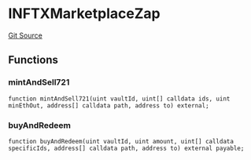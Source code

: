 # INFTXMarketplaceZap
[Git Source](https://github.com/FloorDAO/floor-v2/blob/fd4de86a192de96d73fe2e56a84ec542b57b1c69/src/interfaces/nftx/NFTXMarketplaceZap.sol)


## Functions
### mintAndSell721


```solidity
function mintAndSell721(uint vaultId, uint[] calldata ids, uint minEthOut, address[] calldata path, address to) external;
```

### buyAndRedeem


```solidity
function buyAndRedeem(uint vaultId, uint amount, uint[] calldata specificIds, address[] calldata path, address to) external payable;
```

